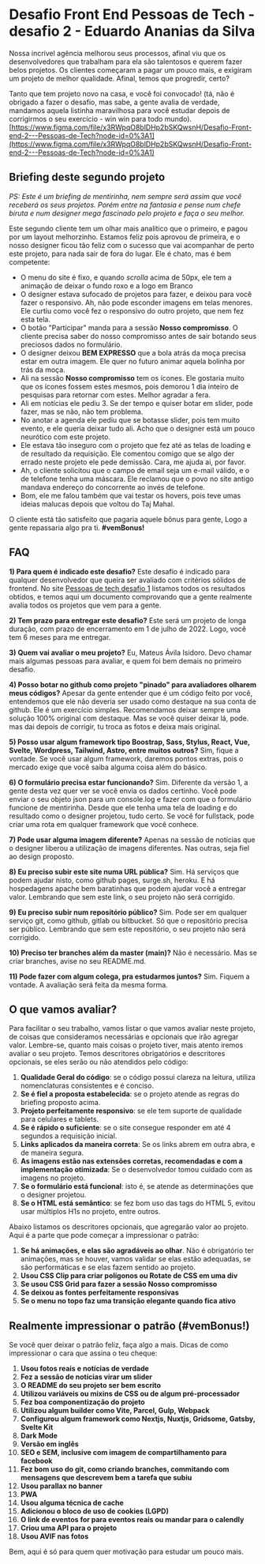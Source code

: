 
# Desafio Front End Pessoas de Tech - desafio 2   - Eduardo Ananias da Silva

Nossa incrível agência melhorou seus processos, afinal viu que os desenvolvedores que trabalham para ela são talentosos e querem fazer belos projetos. Os clientes começaram a pagar um pouco mais, e exigiram um projeto de melhor qualidade. Afinal, temos que progredir, certo?

Tanto que tem projeto novo na casa, e você foi convocado! (tá, não é obrigado a fazer o desafio, mas sabe, a gente avalia de verdade, mandamos aquela listinha maravilhosa para você estudar depois de corrigirmos o seu exercício - win win para todo mundo). [https://www.figma.com/file/x3RWpqO8blDHp2bSKQwsnH/Desafio-Front-end-2---Pessoas-de-Tech?node-id=0%3A1](https://www.figma.com/file/x3RWpqO8blDHp2bSKQwsnH/Desafio-Front-end-2---Pessoas-de-Tech?node-id=0%3A1)

## Briefing deste segundo projeto

*PS: Este é um briefing de mentirinha, nem sempre será assim que você receberá os seus projetos. Porém entre na fantasia e pense num chefe biruta e num designer mega fascinado pelo projeto e faça o seu melhor.*

Este segundo cliente tem um olhar mais analítico que o primeiro, e pagou por um layout melhorzinho. Estamos feliz pois aprovou de primeira, e o nosso designer ficou tão feliz com o sucesso que vai acompanhar de perto este projeto, para nada sair de fora do lugar. Ele é chato, mas é bem competente:

- O menu do site é fixo, e quando *scrolla* acima de 50px, ele tem a animação de deixar o fundo roxo e a logo em Branco
- O designer estava sufocado de projetos para fazer, e deixou para você fazer o responsivo. Ah, não pode esconder imagens em telas menores. Ele curtiu como você fez o responsivo do outro projeto, que nem fez esta tela.
- O botão "Participar" manda para a sessão **Nosso compromisso**. O cliente precisa saber do nosso compromisso antes de sair botando seus preciosos dados no formulário.
- O designer deixou **BEM EXPRESSO** que a bola atrás da moça precisa estar em outra imagem. Ele quer no futuro animar aquela bolinha por trás da moça.
- Ali na sessão **Nosso compromisso** tem os ícones. Ele gostaria muito que os ícones fossem estes mesmos, pois demorou 1 dia inteiro de pesquisas para retornar com estes. Melhor agradar a fera.
- Ali em notícias ele pediu 3. Se der tempo e quiser botar em slider, pode fazer, mas se não, não tem problema.
- No anotar a agenda ele pediu que se botasse slider, pois tem muito evento, e ele queria deixar tudo ali. Acho que o designer está um pouco neurótico com este projeto.
- Ele estava tão inseguro com o projeto que fez até as telas de loading e de resultado da requisição. Ele comentou comigo que se algo der errado neste projeto ele pede demissão. Cara, me ajuda ai, por favor.
- Ah, o cliente solicitou que o campo de email seja um e-mail válido, e o de telefone tenha uma máscara. Ele reclamou que o povo no site antigo mandava endereço do concorrente ao invés de telefone.
- Bom, ele me falou também que vai testar os hovers, pois teve umas ideias malucas depois que voltou do Taj Mahal.

O cliente está tão satisfeito que pagaria aquele bônus para gente, Logo a gente repassaria algo pra ti. **#vemBonus!**

## FAQ
**1) Para quem é indicado este desafio?**
Este desafio é indicado para qualquer desenvolvedor que queira ser avaliado com critérios sólidos de frontend. No site [Pessoas de tech desafio 1](http://pessoas-tech-desafio-1.surge.sh/) listamos todos os resultados obtidos, e temos aqui um documento comprovando que a gente realmente avalia todos os projetos que vem para a gente.

**2) Tem prazo para entregar este desafio?**
Este será um projeto de longa duração, com prazo de encerramento em 1 de julho de 2022. Logo, você tem 6 meses para me entregar.

**3) Quem vai avaliar o meu projeto?**
Eu, Mateus Ávila Isidoro. Devo chamar mais algumas pessoas para avaliar, e quem foi bem demais no primeiro desafio.

**4) Posso botar no github como projeto "pinado" para avaliadores olharem meus códigos?**
Apesar da gente entender que é um código feito por você, entendemos que ele não deveria ser usado como destaque na sua conta de github. Ele é um exercício simples. Recomendamos deixar sempre uma solução 100% original com destaque. Mas se você quiser deixar lá, pode. mas dai depois de corrigir, tu troca as fotos e deixa mais original.

**5) Posso usar algum framework tipo Boostrap, Sass, Stylus, React, Vue, Svelte, Wordpress, Tailwind, Astro, entre muitos outros?**
Sim, fique a vontade. Se você usar algum framework, daremos pontos extras, pois o mercado exige que você saiba alguma coisa além do básico.

**6) O formulário precisa estar funcionando?**
Sim. Diferente da versão 1, a gente desta vez quer ver se você envia os dados certinho. Você pode enviar o seu objeto json para um console.log e fazer com que o formulário funcione de mentirinha. Desde que ele tenha uma tela de loading e do resultado como o designer projetou, tudo certo. Se você for fullstack, pode criar uma rota em qualquer framework que você conhece.

**7) Pode usar alguma imagem diferente?**
Apenas na sessão de notícias que o designer liberou a utilização de imagens diferentes. Nas outras, seja fiel ao design proposto.

**8) Eu preciso subir este site numa URL pública?**
Sim. Há serviços que podem ajudar nisto, como github pages, surge.sh, heroku. E há hospedagens apache bem baratinhas que podem ajudar você a entregar valor. Lembrando que sem este link, o seu projeto não será corrigido.

**9) Eu preciso subir num repositório público?**
Sim. Pode ser em qualquer serviço git, como github, gitlab ou bitbucket. Só que o repositório precisa ser público. Lembrando que sem este repositório, o seu projeto não será corrigido.

**10) Preciso ter branches além da master (main)?**
Não é necessário. Mas se criar branches, avise no seu README.md.

**11) Pode fazer com algum colega, pra estudarmos juntos?**
Sim. Fiquem a vontade. A avaliação será feita da mesma forma.

## O que vamos avaliar?

Para facilitar o seu trabalho, vamos listar o que vamos avaliar neste projeto, de coisas que consideramos necessárias e opcionais que irão agregar valor. Lembre-se, quanto mais coisas o projeto tiver, mais atento iremos avaliar o seu projeto. Temos descritores obrigatórios e descritores opcionais, se eles serão ou não atendidos pelo código:

1. **Qualidade Geral do código**: se o código possui clareza na leitura, utiliza nomenclaturas consistentes e é conciso.
2. **Se é fiel a proposta estabelecida**: se o projeto atende as regras do briefing proposto acima.
3. **Projeto perfeitamente responsivo**: se ele tem suporte de qualidade para celulares e tablets.
4. **Se é rápido o suficiente**: se o site consegue responder em até 4 segundos a requisição inicial.
5. **Links aplicados da maneira correta**: Se os links abrem em outra abra, e de maneira segura.
6. **As imagens estão nas extensões corretas, recomendadas e com a implementação otimizada**:  Se o desenvolvedor tomou cuidado com as imagens no projeto.
7. **Se o formulário está funcional**: isto é, se atende as determinações que o designer projetou.
8. **Se o HTML está semântico**: se fez bom uso das tags do HTML 5, evitou usar múltiplos H1s no projeto, entre outros.

Abaixo listamos os descritores opcionais, que agregarão valor ao projeto. Aqui é a parte que pode começar a impressionar o patrão:

1. **Se há animações, e elas são agradáveis ao olhar**. Não é obrigatório ter animações, mas se houver, vamos validar se elas estão adequadas, se são performáticas e se elas fazem sentido ao projeto.
2. **Usou CSS Clip para criar polígonos ou Rotate de CSS em uma div**
3. **Se usou CSS Grid para fazer a sessão Nosso compromisso**
4. **Se deixou as fontes perfeitamente responsivas**
5. **Se o menu no topo faz uma transição elegante quando fica ativo**

## Realmente impressionar o patrão (#vemBonus!)

Se você quer deixar o patrão feliz, faça algo a mais. Dicas de como impressionar o cara que assina o teu cheque:

1. **Usou fotos reais e notícias de verdade**
2. **Fez a sessão de notícias virar um slider**
3. **O README do seu projeto ser bem escrito**
4. **Utilizou variáveis ou mixins de CSS ou de algum pré-processador**
5. **Fez boa componentização do projeto**
6. **Utilizou algum builder como Vite, Parcel, Gulp, Webpack**
7. **Configurou algum framework como Nextjs, Nuxtjs, Gridsome, Gatsby, Svelte Kit**
8. **Dark Mode**
9. **Versão em inglês**
10. **SEO e SEM, inclusive com imagem de compartilhamento para facebook**
11. **Fez bom uso do git, como criando branches, commitando com mensagens que descrevem bem a tarefa que subiu**
12. **Usou parallax no banner**
13. **PWA**
14. **Usou alguma técnica de cache**
15. **Adicionou o bloco de uso de cookies (LGPD)**
16. **O link de eventos for para eventos reais ou mandar para o calendly**
17. **Criou uma API para o projeto**
18. **Usou AVIF nas fotos**

Bem, aqui é só para quem quer motivação para estudar um pouco mais.
